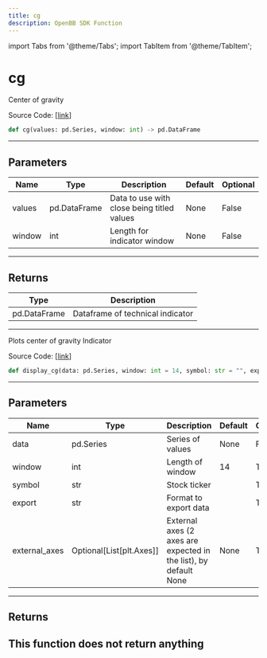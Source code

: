```yaml
---
title: cg
description: OpenBB SDK Function
---
```


import Tabs from '@theme/Tabs';
import TabItem from '@theme/TabItem';

# cg

<Tabs>
<TabItem value="model" label="Model" default>

Center of gravity

Source Code: [[link](https://github.com/OpenBB-finance/OpenBBTerminal/tree/main/openbb_terminal/common/technical_analysis/momentum_model.py#L189)]
```python
def cg(values: pd.Series, window: int) -> pd.DataFrame
```
---
## Parameters
| Name | Type | Description | Default | Optional |
| ---- | ---- | ----------- | ------- | -------- |
| values | pd.DataFrame | Data to use with close being titled values | None | False |
| window | int | Length for indicator window | None | False |

---
## Returns
| Type | Description |
| ---- | ----------- |
| pd.DataFrame | Dataframe of technical indicator |
---


</TabItem>
<TabItem value="view" label="View">

Plots center of gravity Indicator

Source Code: [[link](https://github.com/OpenBB-finance/OpenBBTerminal/tree/main/openbb_terminal/common/technical_analysis/momentum_view.py#L499)]
```python
def display_cg(data: pd.Series, window: int = 14, symbol: str = "", export: str = "", external_axes: Optional[List[matplotlib.axes._axes.Axes]] = None) -> None
```
---
## Parameters
| Name | Type | Description | Default | Optional |
| ---- | ---- | ----------- | ------- | -------- |
| data | pd.Series | Series of values | None | False |
| window | int | Length of window | 14 | True |
| symbol | str | Stock ticker |  | True |
| export | str | Format to export data |  | True |
| external_axes | Optional[List[plt.Axes]] | External axes (2 axes are expected in the list), by default None | None | True |

---
## Returns
This function does not return anything
---


</TabItem>
</Tabs>